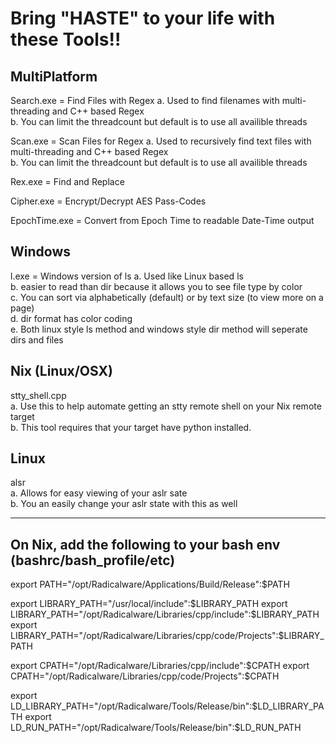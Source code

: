
# Bring "HASTE" to your life with these Tools!!  


## MultiPlatform

Search.exe = Find Files with Regex
    a.  Used to find filenames with multi-threading and C++ based Regex  
    b.  You can limit the threadcount but default is to use all availible threads  

Scan.exe = Scan Files for Regex
    a.  Used to recursively find text files with multi-threading and C++ based Regex  
    b.  You can limit the threadcount but default is to use all availible threads  

Rex.exe = Find and Replace

Cipher.exe = Encrypt/Decrypt AES Pass-Codes

EpochTime.exe = Convert from Epoch Time to readable Date-Time output

## Windows

l.exe = Windows version of ls
    a.  Used like Linux based ls  
    b.  easier to read than dir because it allows you to see file type by color  
    c.  You can sort via alphabetically (default) or by text size (to view more on a page)  
    d.  dir format has color coding  
    e.  Both linux style ls method and windows style dir method will seperate dirs and files  

## Nix (Linux/OSX)

stty_shell.cpp  
    a.  Use this to help automate getting an stty remote shell on your Nix remote target  
    b.  This tool requires that your target have python installed.  

## Linux

alsr  
    a. Allows for easy viewing of your aslr sate  
    b. You an easily change your aslr state with this as well  



****************************************************************************************************

## On Nix, add the following to your bash env (bashrc/bash_profile/etc)

export PATH="/opt/Radicalware/Applications/Build/Release":$PATH

export LIBRARY_PATH="/usr/local/include":$LIBRARY_PATH
export LIBRARY_PATH="/opt/Radicalware/Libraries/cpp/include":$LIBRARY_PATH
export LIBRARY_PATH="/opt/Radicalware/Libraries/cpp/code/Projects":$LIBRARY_PATH

export CPATH="/opt/Radicalware/Libraries/cpp/include":$CPATH
export CPATH="/opt/Radicalware/Libraries/cpp/code/Projects":$CPATH

export LD_LIBRARY_PATH="/opt/Radicalware/Tools/Release/bin":$LD_LIBRARY_PATH
export LD_RUN_PATH="/opt/Radicalware/Tools/Release/bin":$LD_RUN_PATH

